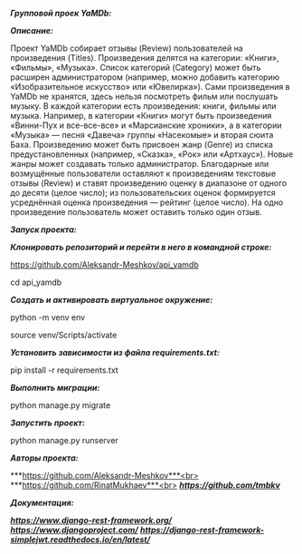 ***Групповой проек YaMDb:***

***Описание:***

Проект YaMDb собирает отзывы (Review) пользователей на произведения (Titles). Произведения делятся на категории: «Книги», «Фильмы», «Музыка». Список категорий (Category) может быть расширен администратором (например, можно добавить категорию «Изобразительное искусство» или «Ювелирка»).
Сами произведения в YaMDb не хранятся, здесь нельзя посмотреть фильм или послушать музыку.
В каждой категории есть произведения: книги, фильмы или музыка. Например, в категории «Книги» могут быть произведения «Винни-Пух и все-все-все» и «Марсианские хроники», а в категории «Музыка» — песня «Давеча» группы «Насекомые» и вторая сюита Баха.
Произведению может быть присвоен жанр (Genre) из списка предустановленных (например, «Сказка», «Рок» или «Артхаус»). Новые жанры может создавать только администратор.
Благодарные или возмущённые пользователи оставляют к произведениям текстовые отзывы (Review) и ставят произведению оценку в диапазоне от одного до десяти (целое число); из пользовательских оценок формируется усреднённая оценка произведения — рейтинг (целое число). На одно произведение пользователь может оставить только один отзыв.

***Запуск проекта:***

***Клонировать репозиторий и перейти в него в командной строке:***

https://github.com/Aleksandr-Meshkov/api_yamdb

cd api_yamdb

***Cоздать и активировать виртуальное окружение:***

python -m venv env

source venv/Scripts/activate

***Установить зависимости из файла requirements.txt:***

pip install -r requirements.txt

***Выполнить миграции:***

python manage.py migrate

***Запустить проект:***

python manage.py runserver

***Авторы проекта:***

***https://github.com/Aleksandr-Meshkov***<br>
***https://github.com/RinatMukhaev***<br>
***https://github.com/tmbkv***

***Документация:***

***https://www.django-rest-framework.org/***
***https://www.djangoproject.com/***
***https://django-rest-framework-simplejwt.readthedocs.io/en/latest/***